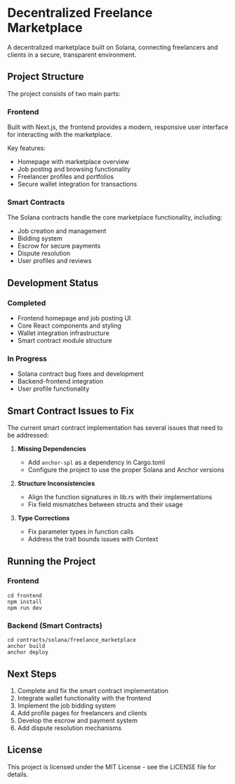 # Decentralized Freelance Marketplace

A decentralized marketplace built on Solana, connecting freelancers and clients in a secure, transparent environment.

## Project Structure

The project consists of two main parts:

### Frontend

Built with Next.js, the frontend provides a modern, responsive user interface for interacting with the marketplace.

Key features:
- Homepage with marketplace overview
- Job posting and browsing functionality
- Freelancer profiles and portfolios
- Secure wallet integration for transactions

### Smart Contracts

The Solana contracts handle the core marketplace functionality, including:
- Job creation and management
- Bidding system
- Escrow for secure payments
- Dispute resolution
- User profiles and reviews

## Development Status

### Completed
- Frontend homepage and job posting UI
- Core React components and styling
- Wallet integration infrastructure
- Smart contract module structure

### In Progress
- Solana contract bug fixes and development
- Backend-frontend integration
- User profile functionality

## Smart Contract Issues to Fix

The current smart contract implementation has several issues that need to be addressed:

1. **Missing Dependencies**
   - Add `anchor-spl` as a dependency in Cargo.toml
   - Configure the project to use the proper Solana and Anchor versions

2. **Structure Inconsistencies**
   - Align the function signatures in lib.rs with their implementations
   - Fix field mismatches between structs and their usage

3. **Type Corrections**
   - Fix parameter types in function calls
   - Address the trait bounds issues with Context

## Running the Project

### Frontend
```
cd frontend
npm install
npm run dev
```

### Backend (Smart Contracts)
```
cd contracts/solana/freelance_marketplace
anchor build
anchor deploy
```

## Next Steps

1. Complete and fix the smart contract implementation
2. Integrate wallet functionality with the frontend
3. Implement the job bidding system
4. Add profile pages for freelancers and clients
5. Develop the escrow and payment system
6. Add dispute resolution mechanisms

## License

This project is licensed under the MIT License - see the LICENSE file for details.
